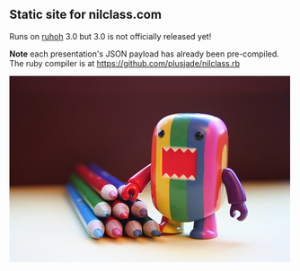 ## Static site for nilclass.com

Runs on [ruhoh](http://ruhoh.com/) 3.0 but 3.0 is not officially released yet!

**Note** each presentation's JSON payload has already been pre-compiled. 
The ruby compiler is at https://github.com/plusjade/nilclass.rb

![colorful domo](media/colorful-domo.jpg)
